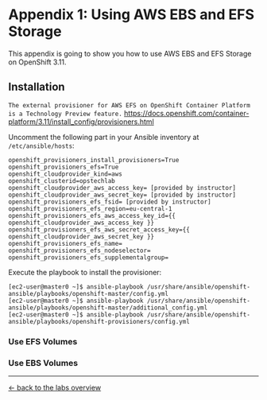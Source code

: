 # Appendix 1: Using AWS EBS and EFS Storage

This appendix is going to show you how to use AWS EBS and EFS Storage on OpenShift 3.11.


## Installation
`The external provisioner for AWS EFS on OpenShift Container Platform is a Technology Preview feature.`
https://docs.openshift.com/container-platform/3.11/install_config/provisioners.html

Uncomment the following part in your Ansible inventory at `/etc/ansible/hosts`:
```
openshift_provisioners_install_provisioners=True
openshift_provisioners_efs=True
openshift_cloudprovider_kind=aws
openshift_clusterid=opstechlab
openshift_cloudprovider_aws_access_key= [provided by instructor]
openshift_cloudprovider_aws_secret_key= [provided by instructor]
openshift_provisioners_efs_fsid= [provided by instructor]
openshift_provisioners_efs_region=eu-central-1
openshift_provisioners_efs_aws_access_key_id={{ openshift_cloudprovider_aws_access_key }}
openshift_provisioners_efs_aws_secret_access_key={{ openshift_cloudprovider_aws_secret_key }}
openshift_provisioners_efs_name=
openshift_provisioners_efs_nodeselector=
openshift_provisioners_efs_supplementalgroup=
```

Execute the playbook to install the provisioner:
```
[ec2-user@master0 ~]$ ansible-playbook /usr/share/ansible/openshift-ansible/playbooks/openshift-master/config.yml
[ec2-user@master0 ~]$ ansible-playbook /usr/share/ansible/openshift-ansible/playbooks/openshift-master/additional_config.yml
[ec2-user@master0 ~]$ ansible-playbook /usr/share/ansible/openshift-ansible/playbooks/openshift-provisioners/config.yml
```

### Use EFS Volumes

### Use EBS Volumes

---

[← back to the labs overview](../README.md)

